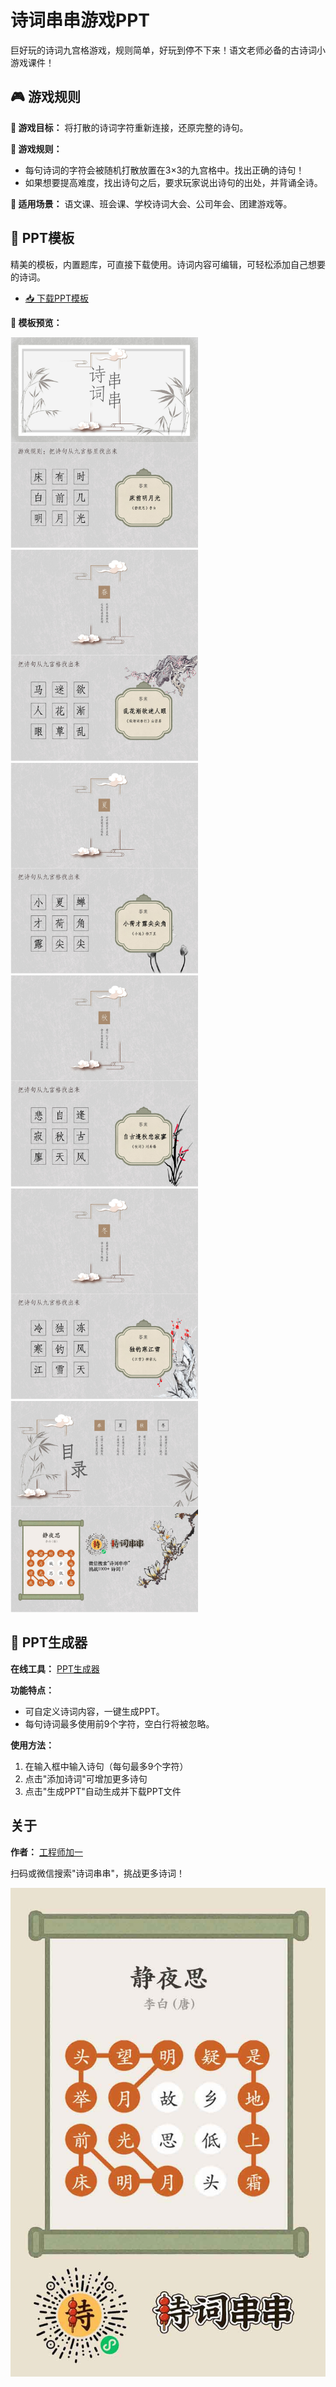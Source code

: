 # 诗词串串游戏PPT

巨好玩的诗词九宫格游戏，规则简单，好玩到停不下来！语文老师必备的古诗词小游戏课件！

## 🎮 游戏规则

**🎯 游戏目标：** 将打散的诗词字符重新连接，还原完整的诗句。

**🎲 游戏规则：**

- 每句诗词的字符会被随机打散放置在3×3的九宫格中。找出正确的诗句！
- 如果想要提高难度，找出诗句之后，要求玩家说出诗句的出处，并背诵全诗。

**🎈 适用场景：** 语文课、班会课、学校诗词大会、公司年会、团建游戏等。

## 📄 PPT模板

精美的模板，内置题库，可直接下载使用。诗词内容可编辑，可轻松添加自己想要的诗词。

- [📥 下载PPT模板](/public/pptx/诗词串串.pptx?raw=true)

**📸 模板预览：**

<img src="public/preview/ppt_1.jpg" alt="PPT模板预览1" width="300"/>
<img src="public/preview/ppt_2.jpg" alt="PPT模板预览2" width="300"/>
<img src="public/preview/ppt_3.jpg" alt="PPT模板预览3" width="300"/>
<img src="public/preview/ppt_4.jpg" alt="PPT模板预览4" width="300"/>
<img src="public/preview/ppt_5.jpg" alt="PPT模板预览5" width="300"/>
<img src="public/preview/ppt_6.jpg" alt="PPT模板预览6" width="300"/>

## 🚀 PPT生成器

**在线工具：** [PPT生成器](https://oonne.github.io/poetry-strands-ppt/)

**功能特点：**

- 可自定义诗词内容，一键生成PPT。
- 每句诗词最多使用前9个字符，空白行将被忽略。

**使用方法：**

1. 在输入框中输入诗句（每句最多9个字符）
2. 点击"添加诗词"可增加更多诗句
3. 点击"生成PPT"自动生成并下载PPT文件

## 关于

**作者：** [工程师加一](https://blog.oonne.com)

扫码或微信搜索"诗词串串"，挑战更多诗词！

![诗词串串海报](poster.jpg)
